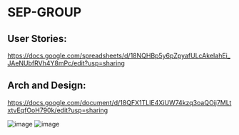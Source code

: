 # SEP-GROUP

## User Stories: 
https://docs.google.com/spreadsheets/d/18NQHBp5y6pZpyafULcAkeIahEi_JAeNUbfRVh4Y8mPc/edit?usp=sharing


## Arch and Design: 
https://docs.google.com/document/d/18QFX1TLIE4XiUW74kzq3oaQOij7MLtxtvEqfOoH790k/edit?usp=sharing

![image](https://user-images.githubusercontent.com/55001338/193941971-b4c68a5a-0a13-4eb6-b634-8b792628a233.png)
![image](https://user-images.githubusercontent.com/55001338/193944751-d1cb50d0-0aaa-445a-8fda-1b190fcd3315.png)
